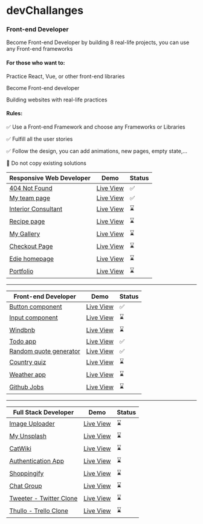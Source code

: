 # devChallanges

### Front-end Developer
Become Front-end Developer by building 8 real-life projects, you can use any Front-end frameworks


#### For those who want to:
Practice React, Vue, or other front-end libraries

Become Front-end developer

Building websites with real-life practices

#### Rules:

✅ Use a Front-end Framework and choose any Frameworks or Libraries

✅ Fulfill all the user stories

✅ Follow the design, you can add animations, new pages, empty state,...

🚫 Do not copy existing solutions


| Responsive Web Developer       | Demo      | Status      |
|------------------------|-----------|-------------|
| [404 Not Found](https://github.com/azateser/devChallenges/tree/main/01%20-%20Responsive%20Web%20Developer/01-404-not-found)       | [Live View](https://azateser.github.io/devChallenges/01%20-%20Responsive%20Web%20Developer/02-my-team-page/out/) | :white_check_mark: |
| [My team page](https://github.com/azateser/devChallenges/tree/main/01%20-%20Responsive%20Web%20Developer/02-my-team-page)        | [Live View](https://azateser.github.io/devChallenges/01%20-%20Responsive%20Web%20Developer/02-my-team-page/out/) | :white_check_mark: |
| [Interior Consultant]()                | [Live View]() | :hourglass: |
| [Recipe page]()               | [Live View]() | :hourglass: |
| [My Gallery]() | [Live View]() | :hourglass: |
| [Checkout Page]()           | [Live View]() | :hourglass: |
| [Edie homepage]()            | [Live View]() | :hourglass: |
| [Portfolio]()            | [Live View]() | :hourglass: |

___


| Front-end Developer       | Demo      | Status      |
|------------------------|-----------|-------------|
| [Button component](https://github.com/azateser/devChallenges/tree/main/02%20-%20Front-end%20Developer/01-button-component)        | [Live View](https://azateser.github.io/devChallenges/02%20-%20Front-end%20Developer/01-button-component/build/) | :white_check_mark: |
| [Input component]()        | [Live View]() | :hourglass: |
| [Windbnb]()                | [Live View]() | :hourglass: |
| [Todo app](https://github.com/azateser/devChallenges/tree/main/02%20-%20Front-end%20Developer/04-todo-app)               | [Live View](https://dev-challenges-todo.vercel.app/) | :white_check_mark: |
| [Random quote generator](https://github.com/azateser/devChallenges/tree/main/02%20-%20Front-end%20Developer/05-random-quote-generator) | [Live View](https://dev-challenges-random-quote.vercel.app/) | :white_check_mark: |
| [Country quiz]()           | [Live View]() | :hourglass: |
| [Weather app]()            | [Live View]() | :hourglass: |
| [Github Jobs]()            | [Live View]() | :hourglass: |

___

| Full Stack Developer       | Demo      | Status      |
|------------------------|-----------|-------------|
| [Image Uploader]()       | [Live View]() | :hourglass: |
| [My Unsplash]()        | [Live View]() | :hourglass: |
| [CatWiki]()                | [Live View]() | :hourglass: |
| [Authentication App]()               | [Live View]() | :hourglass: |
| [Shoppingify]() | [Live View]() | :hourglass: |
| [Chat Group]()           | [Live View]() | :hourglass: |
| [Tweeter - Twitter Clone]()            | [Live View]() | :hourglass: |
| [Thullo - Trello Clone]()            | [Live View]() | :hourglass: |